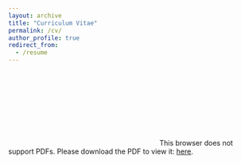 ```yaml
---
layout: archive
title: "Curriculum Vitae"
permalink: /cv/
author_profile: true
redirect_from:
  - /resume
---
```


<object data="https://dgaozhao.github.io/files/Gaozhao_Vitae.pdf" type="application/pdf" width="100%" height="100%">
    <embed src="https://dgaozhao.github.io/files/Gaozhao_Vitae.pdf">
        This browser does not support PDFs. Please download the PDF to view it: <a href="https://github.com/dgaozhao/dgaozhao.github.io/raw/master/files/Gaozhao_Vitae.pdf" target="_blank"><u>here</u></a>.
        </embed>
</object>
